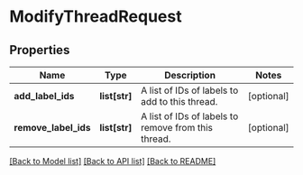 # ModifyThreadRequest

## Properties
Name | Type | Description | Notes
------------ | ------------- | ------------- | -------------
**add_label_ids** | **list[str]** | A list of IDs of labels to add to this thread. | [optional] 
**remove_label_ids** | **list[str]** | A list of IDs of labels to remove from this thread. | [optional] 

[[Back to Model list]](../README.md#documentation-for-models) [[Back to API list]](../README.md#documentation-for-api-endpoints) [[Back to README]](../README.md)


